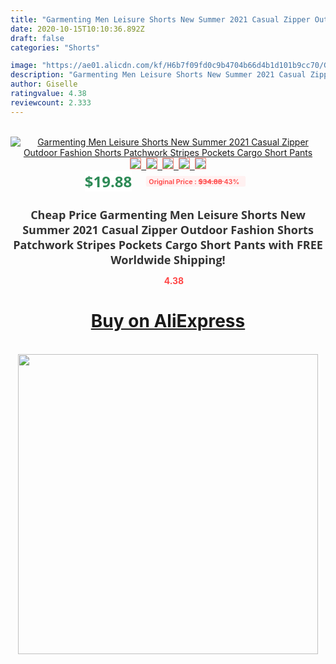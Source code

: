 ```yaml
---
title: "Garmenting Men Leisure Shorts New Summer 2021 Casual Zipper Outdoor Fashion Shorts Patchwork Stripes Pockets Cargo Short Pants"
date: 2020-10-15T10:10:36.892Z
draft: false
categories: "Shorts"

image: "https://ae01.alicdn.com/kf/H6b7f09fd0c9b4704b66d4b1d101b9cc70/Garmenting-Men-Leisure-Shorts-New-Summer-2021-Casual-Zipper-Outdoor-Fashion-Shorts-Patchwork-Stripes-Pockets-Cargo.jpg"
description: "Garmenting Men Leisure Shorts New Summer 2021 Casual Zipper Outdoor Fashion Shorts Patchwork Stripes Pockets Cargo Short Pants"
author: Giselle
ratingvalue: 4.38
reviewcount: 2.333
---
```

<br>
<div style="text-align: center;">
<a href="https://s.click.aliexpress.com/e/_A83iAh" target="_blank" rel="nofollow noopener noreferrer"><img alt="Garmenting Men Leisure Shorts New Summer 2021 Casual Zipper Outdoor Fashion Shorts Patchwork Stripes Pockets Cargo Short Pants" class="magnifier-image" src="https://ae01.alicdn.com/kf/H6b7f09fd0c9b4704b66d4b1d101b9cc70/Garmenting-Men-Leisure-Shorts-New-Summer-2021-Casual-Zipper-Outdoor-Fashion-Shorts-Patchwork-Stripes-Pockets-Cargo.jpg_640x640.jpg">
<br>
<img style="border:1px solid salmon" src="https://ae01.alicdn.com/kf/H6b7f09fd0c9b4704b66d4b1d101b9cc70/Garmenting-Men-Leisure-Shorts-New-Summer-2021-Casual-Zipper-Outdoor-Fashion-Shorts-Patchwork-Stripes-Pockets-Cargo.jpg_120x120.jpg">&nbsp;&nbsp;<img style="border:1px solid salmon" src="https://ae01.alicdn.com/kf/H0e1b7c95ca9a4a71a7e9cf23998ba1464/Garmenting-Men-Leisure-Shorts-New-Summer-2021-Casual-Zipper-Outdoor-Fashion-Shorts-Patchwork-Stripes-Pockets-Cargo.jpg_120x120.jpg">&nbsp;&nbsp;<img style="border:1px solid salmon" src="https://ae01.alicdn.com/kf/Had35bea4622a4d0f95105a27d0e515f40/Garmenting-Men-Leisure-Shorts-New-Summer-2021-Casual-Zipper-Outdoor-Fashion-Shorts-Patchwork-Stripes-Pockets-Cargo.jpg_120x120.jpg">&nbsp;&nbsp;<img style="border:1px solid salmon" src="https://ae01.alicdn.com/kf/H7c7df141fb124ed18c18f014a2c177dbK/Garmenting-Men-Leisure-Shorts-New-Summer-2021-Casual-Zipper-Outdoor-Fashion-Shorts-Patchwork-Stripes-Pockets-Cargo.jpg_120x120.jpg">&nbsp;&nbsp;<img style="border:1px solid salmon" src="https://ae01.alicdn.com/kf/H6cc76d3b283243548478f096267cf2d7u/Garmenting-Men-Leisure-Shorts-New-Summer-2021-Casual-Zipper-Outdoor-Fashion-Shorts-Patchwork-Stripes-Pockets-Cargo.jpg_120x120.jpg"></a></div><br0>
<div style="text-align: center;"><span style="background-color: white; border: 0px; box-sizing: border-box; color: seagreen; display: inline-block; font-family: &quot;open sans&quot; , &quot;arial&quot; , &quot;helvetica&quot; , sans-serif , &quot;heiti&quot;; font-size: 24px; font-stretch: inherit; font-weight: 700; line-height: inherit; margin: 0px 10px 0px 0px; padding: 0px; vertical-align: middle;">$19.88 </span>
<span style="background: rgb(255 , 241 , 241); border-radius: 3px; border: 0px; box-sizing: border-box; color: #ff4747; display: inline-block; font-family: inherit; font-size: 12px; font-stretch: inherit; font-style: inherit; font-variant: inherit; font-weight: 600; line-height: inherit; margin: 0px; padding: 2px 5px; transform: scale(0.9); vertical-align: middle;">Original Price : <b style="text-decoration: line-through;">$34.88 </b> 43%&nbsp;&nbsp;</span></div>
<h1 style="color: #333333; display: inline-block; font-family: &quot;open sans&quot; , &quot;arial&quot; , &quot;helvetica&quot; , sans-serif , &quot;heiti&quot;; font-size: 18px; font-stretch: inherit; font-weight: 700; text-align: center;">Cheap Price Garmenting Men Leisure Shorts New Summer 2021 Casual Zipper Outdoor Fashion Shorts Patchwork Stripes Pockets Cargo Short Pants with FREE Worldwide Shipping!</h1>
<div style="color: #ff4747; text-align: center;">
<img src="https://4.bp.blogspot.com/-M0ZcTcb-5uY/XleCXlxnR4I/AAAAAAAAAEc/OrjgMkXV1oMQFaCRZj5HQwOCBcu3w1FegCPcBGAYYCw/s1600/star.png" style="height: 15px;">&nbsp;<b>4.38</b></div>
<div class="button_cont" align="center"><a class="buynow_a" href="https://s.click.aliexpress.com/e/_A83iAh" target="_blank" rel="nofollow noopener noreferrer"><H1>Buy on AliExpress</H1></a></div><br>
<div class="separator" style="clear: both; text-align: center;">
<img src="https://lh3.googleusercontent.com/-pTy5HemUv9M/XlePHvY0dAI/AAAAAAAAAE4/0nX5iRUoIWY8eMW9Dpxeirr157OZliDIgCLcBGAsYHQ/s1600/badge.gif" width="480">
</div>
